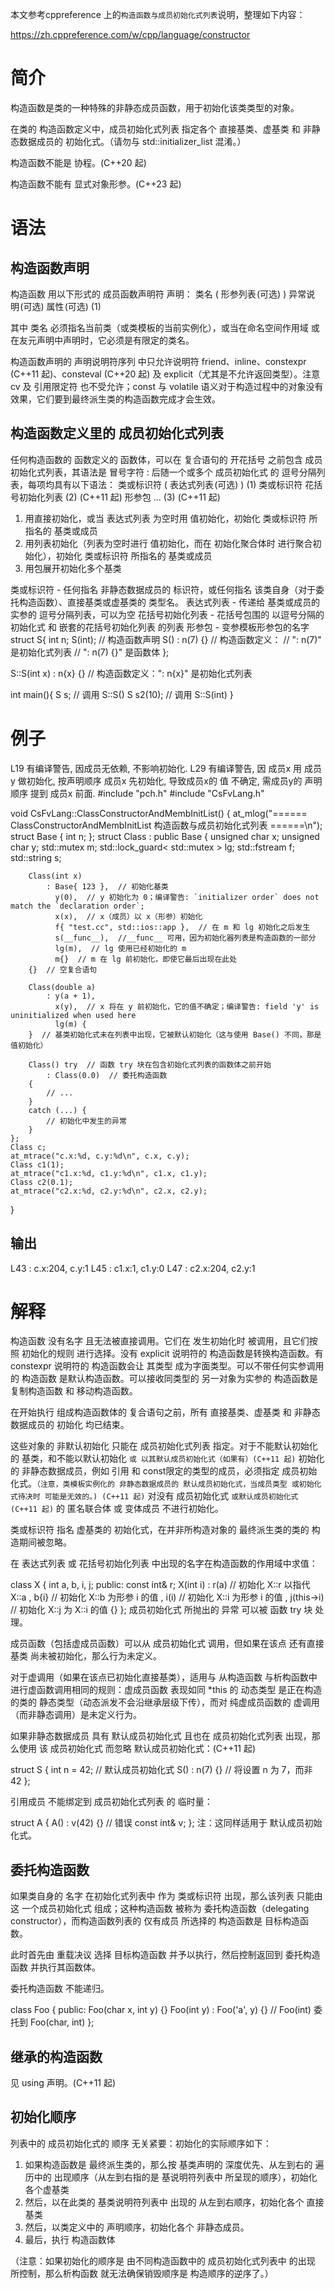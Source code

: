 本文参考cppreference 上的`构造函数与成员初始化式列表`说明，整理如下内容：

https://zh.cppreference.com/w/cpp/language/constructor

# 简介
构造函数是类的一种特殊的非静态成员函数，用于初始化该类类型的对象。

在类的 构造函数定义中，成员初始化式列表 指定各个 直接基类、虚基类 和 非静态数据成员的 初始化式。（请勿与 std::initializer_list 混淆。）

构造函数不能是 协程。(C++20 起)

构造函数不能有 显式对象形参。(C++23 起)


# 语法
## 构造函数声明
构造函数 用以下形式的 成员函数声明符 声明：
类名 ( 形参列表 ﻿(可选) )  异常说明 ﻿(可选)  属性 ﻿(可选) (1)

其中 类名 必须指名当前类（或类模板的当前实例化），或当在命名空间作用域 或 在友元声明中声明时，它必须是有限定的类名。

构造函数声明的 声明说明符序列 中只允许说明符 friend、inline、constexpr (C++11 起)、consteval (C++20 起) 及 explicit（尤其是不允许返回类型）。注意 cv 及 引用限定符 也不受允许；const 与 volatile 语义对于构造过程中的对象没有效果，它们要到最终派生类的构造函数完成才会生效。

## 构造函数定义里的 成员初始化式列表
任何构造函数的 函数定义的 函数体，可以在 复合语句的 开花括号 之前包含 成员初始化式列表，其语法是 冒号字符 :  后随一个或多个 成员初始化式 的 逗号分隔列表，每项均具有以下语法：
类或标识符 ( 表达式列表 ﻿(可选) ) (1)
类或标识符 花括号初始化列表 (2) (C++11 起)
形参包 ... (3) (C++11 起)

1) 用直接初始化，或当 表达式列表 为空时用 值初始化，初始化 类或标识符 所指名的 基类或成员
2) 用列表初始化（列表为空时进行 值初始化，而在 初始化聚合体时 进行聚合初始化），初始化 类或标识符 所指名的 基类或成员
3) 用包展开初始化多个基类

类或标识符 - 任何指名 非静态数据成员的 标识符，或任何指名 该类自身（对于委托构造函数）、直接基类或虚基类的 类型名。
表达式列表 - 传递给 基类或成员的 实参的 逗号分隔列表，可以为空
花括号初始化列表 - 花括号包围的 以逗号分隔的 初始化式 和 嵌套的花括号初始化列表 的列表
形参包	-	变参模板形参包的名字
struct S{
    int n;
    S(int);       // 构造函数声明
    S() : n(7) {} // 构造函数定义：
                  // ": n(7)" 是初始化式列表
                  // ": n(7) {}" 是函数体
};
 
S::S(int x) : n{x} {} // 构造函数定义：": n{x}" 是初始化式列表
 
int main(){
    S s;      // 调用 S::S()
    S s2(10); // 调用 S::S(int)
}

# 例子

L19 有编译警告, 因成员无依赖, 不影响初始化.
L29 有编译警告, 因 成员x 用 成员y 做初始化, 按声明顺序 成员x 先初始化, 导致成员x的 值 不确定, 需成员y的 声明顺序 提到 成员x 前面.
#include "pch.h"
#include "CsFvLang.h"

void CsFvLang::ClassConstructorAndMembInitList() {
    at_mlog("====== ClassConstructorAndMembInitList 构造函数与成员初始化式列表 ======\n");
    struct Base {
        int n;
    };
    struct Class : public Base {
        unsigned char x;
        unsigned char y;
        std::mutex m;
        std::lock_guard< std::mutex > lg;
        std::fstream f;
        std::string s;

        Class(int x)
            : Base{ 123 },  // 初始化基类
              y(0),  // y 初始化为 0；编译警告: `initializer order` does not match the `declaration order`;
              x(x),  // x（成员）以 x（形参）初始化
              f{ "test.cc", std::ios::app },  // 在 m 和 lg 初始化之后发生
              s(__func__),  //__func__ 可用，因为初始化器列表是构造函数的一部分
              lg(m),  // lg 使用已经初始化的 m
              m{}  // m 在 lg 前初始化，即使它最后出现在此处
        {}  // 空复合语句

        Class(double a)
            : y(a + 1),
              x(y),  // x 将在 y 前初始化，它的值不确定；编译警告: field 'y' is uninitialized when used here
              lg(m) {
        }  // 基类初始化式未在列表中出现，它被默认初始化（这与使用 Base() 不同，那是值初始化）

        Class() try  // 函数 try 块在包含初始化式列表的函数体之前开始
            : Class(0.0)  // 委托构造函数
        {
            // ...
        }
        catch (...) {
            // 初始化中发生的异常
        }
    };
    Class c;
    at_mtrace("c.x:%d, c.y:%d\n", c.x, c.y);
    Class c1(1);
    at_mtrace("c1.x:%d, c1.y:%d\n", c1.x, c1.y);
    Class c2(0.1);
    at_mtrace("c2.x:%d, c2.y:%d\n", c2.x, c2.y);
}



## 输出
L43 : c.x:204, c.y:1
L45 : c1.x:1, c1.y:0
L47 : c2.x:204, c2.y:1

# 解释
构造函数 没有名字 且无法被直接调用。它们在 发生初始化时 被调用，且它们按照 初始化的规则 进行选择。没有 explicit 说明符的 构造函数是转换构造函数。有 constexpr 说明符的 构造函数会让 其类型 成为字面类型。可以不带任何实参调用的 构造函数 是默认构造函数。可以接收同类型的 另一对象为实参的 构造函数是 复制构造函数 和 移动构造函数。



在开始执行 组成构造函数体的 复合语句之前，所有 直接基类、虚基类 和 非静态数据成员的 初始化 均已结束。

这些对象的 非默认初始化 只能在 成员初始化式列表 指定。对于不能默认初始化的 基类，和不能以默认初始化 `或 以其默认成员初始化式（如果有）(C++11 起)` 初始化的 非静态数据成员，例如 引用 和 const限定的类型的成员，必须指定 成员初始化式。`（注意，类模板实例化的 非静态数据成员的 默认成员初始化式，当成员类型 或初始化式待决时 可能是无效的。) (C++11 起)` 对没有 成员初始化式 `或默认成员初始化式 (C++11 起)` 的 匿名联合体 或 变体成员 不进行初始化。



类或标识符 指名 虚基类的 初始化式，在并非所构造对象的 最终派生类的类的 构造期间被忽略。

在 表达式列表 或 花括号初始化列表 中出现的名字在构造函数的作用域中求值：

class X {
    int a, b, i, j;
  public:
    const int& r;
    X(int i)
      : r(a) // 初始化 X::r 以指代 X::a
      , b{i} // 初始化 X::b 为形参 i 的值
      , i(i) // 初始化 X::i 为形参 i 的值
      , j(this->i) // 初始化 X::j 为 X::i 的值
    {}
};
成员初始化式 所抛出的 异常 可以被 函数 try 块 处理。

成员函数（包括虚成员函数）可以从 成员初始化式 调用，但如果在该点 还有直接基类 尚未被初始化，那么行为未定义。

对于虚调用（如果在该点已初始化直接基类），适用与 从构造函数 与析构函数中 进行虚函数调用相同的规则：虚成员函数 表现如同 *this 的 动态类型 是正在构造的类的 静态类型（动态派发不会沿继承层级下传），而对 纯虚成员函数的 虚调用（而非静态调用）是未定义行为。



如果非静态数据成员 具有 默认成员初始化式 且也在 成员初始化式列表 出现，那么使用 该 成员初始化式 而忽略 默认成员初始化式：(C++11 起)

struct S {
    int n = 42;   // 默认成员初始化式
    S() : n(7) {} // 将设置 n 为 7，而非 42
};


引用成员 不能绑定到 成员初始化式列表 的 临时量：

struct A {
    A() : v(42) {} // 错误
    const int& v;
};
注：这同样适用于 默认成员初始化式。

## 委托构造函数
如果类自身的 名字 在初始化式列表中 作为 类或标识符 出现，那么该列表 只能由这 一个成员初始化式 组成；这种构造函数 被称为 委托构造函数（delegating constructor），而构造函数列表的 仅有成员 所选择的 构造函数是 目标构造函数。

此时首先由 重载决议 选择 目标构造函数 并予以执行，然后控制返回到 委托构造函数 并执行其函数体。

委托构造函数 不能递归。

class Foo {
public: 
    Foo(char x, int y) {}
    Foo(int y) : Foo('a', y) {} // Foo(int) 委托到 Foo(char, int)
};

## 继承的构造函数
见 using 声明。(C++11 起)

## 初始化顺序
列表中的 成员初始化式的 顺序 无关紧要：初始化的实际顺序如下：

1) 如果构造函数是 最终派生类的，那么按 基类声明的 深度优先、从左到右的 遍历中的 出现顺序（从左到右指的是 基说明符列表中 所呈现的顺序），初始化各个虚基类
2) 然后，以在此类的 基类说明符列表中 出现的 从左到右顺序，初始化各个 直接基类
3) 然后，以类定义中的 声明顺序，初始化各个 非静态成员。
4) 最后，执行 构造函数体

（注意：如果初始化的顺序是 由不同构造函数中的 成员初始化式列表中 的出现 所控制，那么析构函数 就无法确保销毁顺序是 构造顺序的逆序了。）
